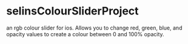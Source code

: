# selinsColourSliderProject
an rgb colour slider for ios. Allows you to change red, green, blue, and opacity values to create a colour between 0 and 100% opacity.

